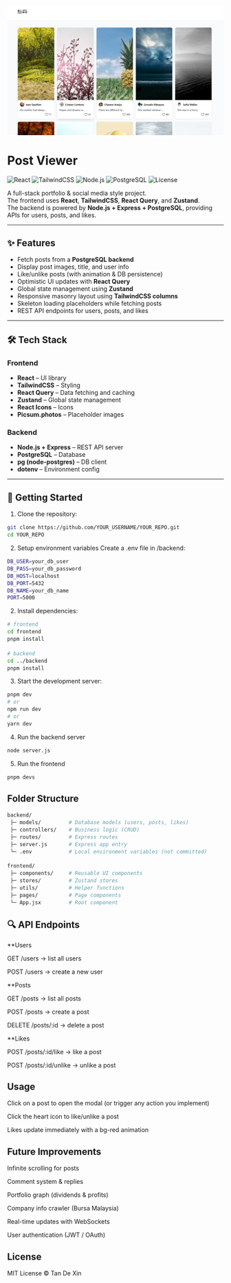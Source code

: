 ![Post Viewer Screenshot](./screenshots/post-viewer.png)

# Post Viewer
![React](https://img.shields.io/badge/React-61DAFB?logo=react&logoColor=white)
![TailwindCSS](https://img.shields.io/badge/TailwindCSS-38B2AC?logo=tailwind-css&logoColor=white)
![Node.js](https://img.shields.io/badge/Node.js-339933?logo=node.js&logoColor=white)
![PostgreSQL](https://img.shields.io/badge/PostgreSQL-4169E1?logo=postgresql&logoColor=white)
![License](https://img.shields.io/badge/License-MIT-green)

A full-stack portfolio & social media style project.  
The frontend uses **React**, **TailwindCSS**, **React Query**, and **Zustand**.  
The backend is powered by **Node.js + Express + PostgreSQL**, providing APIs for users, posts, and likes.  

---

## ✨ Features

- Fetch posts from a **PostgreSQL backend**  
- Display post images, title, and user info  
- Like/unlike posts (with animation & DB persistence)  
- Optimistic UI updates with **React Query**  
- Global state management using **Zustand**  
- Responsive masonry layout using **TailwindCSS columns**  
- Skeleton loading placeholders while fetching posts  
- REST API endpoints for users, posts, and likes  

---

## 🛠 Tech Stack

### Frontend
- **React** – UI library  
- **TailwindCSS** – Styling  
- **React Query** – Data fetching and caching  
- **Zustand** – Global state management  
- **React Icons** – Icons  
- **Picsum.photos** – Placeholder images  

### Backend
- **Node.js + Express** – REST API server  
- **PostgreSQL** – Database  
- **pg (node-postgres)** – DB client  
- **dotenv** – Environment config  

---

## 🚀 Getting Started
1. Clone the repository:

```bash
git clone https://github.com/YOUR_USERNAME/YOUR_REPO.git
cd YOUR_REPO
```
2. Setup environment variables
Create a .env file in /backend:
```bash
DB_USER=your_db_user
DB_PASS=your_db_password
DB_HOST=localhost
DB_PORT=5432
DB_NAME=your_db_name
PORT=5000

```
2. Install dependencies:

```bash
# frontend
cd frontend
pnpm install

# backend
cd ../backend
pnpm install

```
3. Start the development server:
```bash
pnpm dev
# or
npm run dev
# or
yarn dev
```

4. Run the backend server
```bash
node server.js
```
5. Run the frontend
```bash
pnpm devs
```
## Folder Structure
```bash
backend/
 ├─ models/         # Database models (users, posts, likes)
 ├─ controllers/    # Business logic (CRUD)
 ├─ routes/         # Express routes
 ├─ server.js       # Express app entry
 └─ .env            # Local environment variables (not committed)

frontend/
 ├─ components/     # Reusable UI components
 ├─ stores/         # Zustand stores
 ├─ utils/          # Helper functions
 ├─ pages/          # Page components
 └─ App.jsx         # Root component
```
## 🔍 API Endpoints
**Users

GET /users → list all users

POST /users → create a new user

**Posts

GET /posts → list all posts

POST /posts → create a post

DELETE /posts/:id → delete a post

**Likes

POST /posts/:id/like → like a post

POST /posts/:id/unlike → unlike a post

## Usage
Click on a post to open the modal (or trigger any action you implement)

Click the heart icon to like/unlike a post

Likes update immediately with a bg-red animation

## Future Improvements
 Infinite scrolling for posts

 Comment system & replies

 Portfolio graph (dividends & profits)

 Company info crawler (Bursa Malaysia)

 Real-time updates with WebSockets

 User authentication (JWT / OAuth)

## License
MIT License © Tan De Xin
